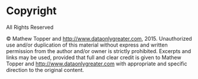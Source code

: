 # Copyright

All Rights Reserved

&copy; Mathew Topper and http://www.dataonlygreater.com, 2015. Unauthorized use and/or duplication of this material without express and written permission from the author and/or owner is strictly prohibited. Excerpts and links may be used, provided that full and clear credit is given to Mathew Topper and http://www.dataonlygreater.com with appropriate and specific direction to the original content.


